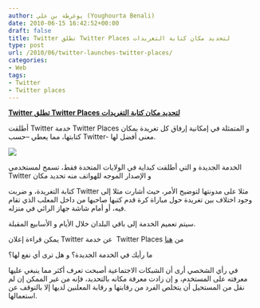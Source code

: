 ```yaml
---
author: يوغرطة بن علي (Youghourta Benali)
date: 2010-06-15 16:42:52+00:00
draft: false
title: Twitter تطلق Twitter Places لتحديد مكان كتابة التغريدات
type: post
url: /2010/06/twitter-launches-twitter-places/
categories:
- Web
tags:
- Twitter
- Twitter places
---
```


**[Twitter تطلق Twitter Places لتحديد مكان كتابة التغريدات](http://www.it-scoop.com/2010/06/twitter-launches-twitter-places)**


أطلقت Twitter خدمة Twitter Places و المتمثلة في إمكانية إرفاق كل تغريدة بمكان كتابتها، مما يعطي –حسب Twitter- معنى أفضل لها.

[![](http://3.bp.blogspot.com/_CkYnq4qiHGc/TBajRoOIzqI/AAAAAAAABtE/7F3FM652K4U/s400/place_tweets_1.png)
](http://www.it-scoop.com/2010/06/twitter-launches-twitter-places)

الخدمة الجديدة و التي أطلقت كبداية في الولايات المتحدة فقط، تسمح لمستخدمي Twitter و الإصدار الموجه للهواتف منه تحديد مكان

كتابة التغريدة، و ضربت Twitter مثلا على مدونتها لتوضيح الأمر، حيث أشارت مثلا إلى وجود اختلاف بين تغريدة حول مباراة كرة قدم كتبها صاحبها من داخل المعلب الذي تقام فيه، أو أمام شاشة جهاز الرائي في منزله.

سيتم تعميم الخدمة إلى باقي البلدان خلال الأيام و الأسابيع المقبلة.

يمكن قراءة إعلان Twitter عن خدمة  Twitter Places من [هنا](http://blog.twitter.com/2010/06/twitter-places-more-context-for-your.html)

ما رأيك في الخدمة الجديدة؟ و هل ترى أي نفع لها؟

في رأي الشخصي أرى أن الشبكات الاجتماعية أصبحت تعرف أكثر مما ينبغي عليها معرفته على المستخدم، و إن زادت معرفة مكانه بالتحديد، فإنه من غير الممكن إن لم نقل من المستحيل أن يتخلص الفرد من رقابتها و رقابة المعلنين لديها إلا بالتوقف عن استعمالها.
